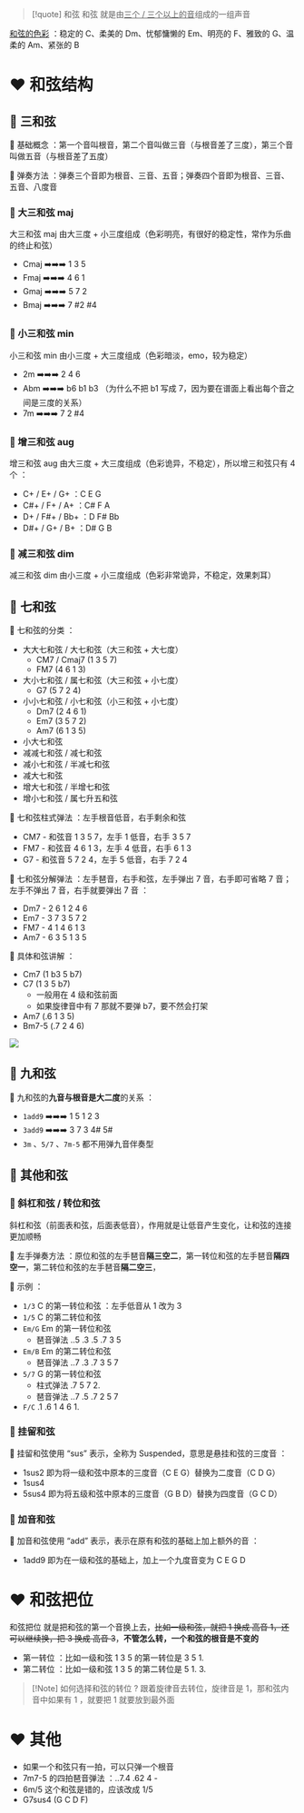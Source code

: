 
> [!quote] 和弦
> 和弦 就是由<u>三个 / 三个以上的音</u>组成的一组声音

<u>和弦的色彩</u> ：稳定的 C、柔美的 Dm、忧郁慵懒的 Em、明亮的 F、雅致的 G、温柔的 Am、紧张的 B

# ❤️ 和弦结构
## 💛 三和弦
🧩 基础概念 ：第一个音叫根音，第二个音叫做三音（与根音差了三度），第三个音叫做五音（与根音差了五度）

🧩 弹奏方法 ：弹奏三个音即为根音、三音、五音；弹奏四个音即为根音、三音、五音、八度音

### 💙 大三和弦 maj
大三和弦 maj 由大三度 + 小三度组成（色彩明亮，有很好的稳定性，常作为乐曲的终止和弦）
- Cmaj ➡️➡️➡️ 1 3 5
- Fmaj ➡️➡️➡️ 4 6 1
- Gmaj ➡️➡️➡️ 5 7 2
- Bmaj ➡️➡️➡️ 7 #2 #4

### 💙 小三和弦 min
小三和弦 min 由小三度 + 大三度组成（色彩暗淡，emo，较为稳定）
- 2m ➡️➡️➡️ 2 4 6
- Abm ➡️➡️➡️ b6 b1 b3 （为什么不把 b1 写成 7，因为要在谱面上看出每个音之间是三度的关系）
- 7m ➡️➡️➡️ 7 2 #4

### 💙 增三和弦 aug
增三和弦 aug 由大三度 + 大三度组成（色彩诡异，不稳定），所以增三和弦只有 4 个 ：
- C+ / E+ / G+ ：C E G
- C#+ / F+ / A+ ：C# F A
- D+ / F#+ / Bb+ ：D F# Bb
- D#+ / G+ / B+ ：D# G B

### 💙 减三和弦 dim
减三和弦 dim 由小三度 + 小三度组成（色彩非常诡异，不稳定，效果刺耳）

## 💛 七和弦
🧩 七和弦的分类 ：
- 大大七和弦 / 大七和弦（大三和弦 + 大七度）
	- CM7 / Cmaj7 (1 3 5 7)
	- FM7 (4 6 1 3)
- 大小七和弦 / 属七和弦（大三和弦 + 小七度）
	- G7 (5 7 2 4)
- 小小七和弦 / 小七和弦（小三和弦 + 小七度）
	- Dm7 (2 4 6 1)
	- Em7 (3 5 7 2)
	- Am7 (6 1 3 5)
- 小大七和弦
- 减减七和弦 / 减七和弦
- 减小七和弦 / 半减七和弦
- 减大七和弦
- 增大七和弦 / 半增七和弦
- 增小七和弦 / 属七升五和弦

🧩 七和弦柱式弹法 ：左手根音低音，右手剩余和弦
- CM7 - 和弦音 1 3 5 7，左手 1 低音，右手 3 5 7
- FM7 - 和弦音 4 6 1 3，左手 4 低音，右手 6 1 3
- G7 - 和弦音 5 7 2 4，左手 5 低音，右手 7 2 4

🧩 七和弦分解弹法 ：左手琶音，右手和弦，左手弹出 7 音，右手即可省略 7 音；左手不弹出 7 音，右手就要弹出 7 音 ：
- Dm7 - 2 6 1 2 4 6
- Em7 - 3 7 3 5 7 2
- FM7 - 4 1 4 6 1 3
- Am7 - 6 3 5 1 3 5

🧩 具体和弦讲解 ：
- Cm7 (1 b3 5 b7)
- C7 (1 3 5 b7)
	- 一般用在 4 级和弦前面
	- 如果旋律音中有 7 那就不要弹 b7，要不然会打架
- Am7 (.6 1 3 5)
- Bm7-5 (.7 2 4 6)

![](https://obsidian-1307744200.cos.ap-guangzhou.myqcloud.com/%E5%9B%BE%E7%89%87/20250517013705.png)

## 💛 九和弦
🧩 九和弦的**九音与根音是大二度**的关系 ：
- `1add9` ➡️➡️➡️ 1 5 1 2 3
- `3add9` ➡️➡️➡️ 3 7 3 4# 5#
- `3m` 、`5/7` 、`7m-5` 都不用弹九音伴奏型

## 💛 其他和弦
### 💙 斜杠和弦 / 转位和弦
斜杠和弦（前面表和弦，后面表低音），作用就是让低音产生变化，让和弦的连接更加顺畅

🧩 左手弹奏方法 ：原位和弦的左手琶音**隔三空二**，第一转位和弦的左手琶音**隔四空一**，第二转位和弦的左手琶音**隔二空三**，

🧩 示例 ：
- `1/3` C 的第一转位和弦 ：左手低音从 1 改为 3
- `1/5` C 的第二转位和弦
- `Em/G` Em 的第一转位和弦
	- 琶音弹法 ..5 .3 .5 .7 3 5
- `Em/B` Em 的第二转位和弦
	- 琶音弹法 ..7 .3 .7 3 5 7 
- `5/7` G 的第一转位和弦
	- 柱式弹法 .7 5 7 2.
	- 琶音弹法 ..7 .5 .7 2 5 7
- `F/C` .1 .6 1 4 6 1.

### 💙 挂留和弦
🧩 挂留和弦使用 “sus” 表示，全称为 Suspended，意思是悬挂和弦的三度音 ：
- 1sus2 即为将一级和弦中原本的三度音（C E G）替换为二度音（C D G）
- 1sus4
- 5sus4 即为将五级和弦中原本的三度音（G B D）替换为四度音（G C D）

### 💙 加音和弦
🧩 加音和弦使用 “add” 表示，表示在原有和弦的基础上加上额外的音 ：
- 1add9 即为在一级和弦的基础上，加上一个九度音变为 C E G D

# ❤️ 和弦把位
和弦把位 就是把和弦的第一个音换上去，~~比如一级和弦，就把 1 换成 高音 1，还可以继续换，把 3 换成 高音 3~~，**不管怎么转，一个和弦的根音是不变的**
- 第一转位 ：比如一级和弦 1 3 5 的第一转位是 3 5 1.
- 第二转位 ：比如一级和弦 1 3 5 的第二转位是 5 1. 3.

> [!Note] 如何选择和弦的转位 ?
> 跟着旋律音去转位，旋律音是 1，那和弦内音中如果有 1 ，就要把 1 就要放到最外面

# ❤️ 其他
- 如果一个和弦只有一拍，可以只弹一个根音
- 7m7-5 的四拍琶音弹法 ：..7.4 .62 4 -
- 6m/5 这个和弦是错的，应该改成 1/5
- G7sus4 (G C D F)



